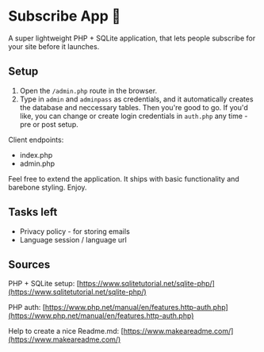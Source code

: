 # Subscribe App 📧
A super lightweight PHP + SQLite application, that lets people subscribe for your site before it launches.


## Setup
1. Open the ``/admin.php`` route in the browser.
2. Type in ``admin`` and ``adminpass`` as credentials, and it automatically creates the database and neccessary tables. Then you're good to go. If you'd like, you can change or create login credentials in ``auth.php`` any time - pre or post setup.

Client endpoints:
- index.php
- admin.php

Feel free to extend the application. It ships with basic functionality and barebone styling. Enjoy. 

## Tasks left
- Privacy policy - for storing emails
- Language session / language url

## Sources
PHP + SQLite setup: [https://www.sqlitetutorial.net/sqlite-php/](https://www.sqlitetutorial.net/sqlite-php/)

PHP auth: [https://www.php.net/manual/en/features.http-auth.php](https://www.php.net/manual/en/features.http-auth.php)

Help to create a nice Readme.md: [https://www.makeareadme.com/](https://www.makeareadme.com/)